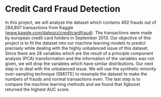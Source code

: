 # Credit Card Fraud Detection

In this project, we will analyze the dataset which contains 492 frauds out of 284,807 transactions from Kaggle (www.kaggle.com/dalpozz/creditcardfraud). The transactions were made by european credit card holders in September 2013. Our objective of this project is to fit the dataset into our machine learning models to predict precisely while dealing with the highly unbalanced issue of this dataset. Since there are 28 variables which are the result of a principle component analysis (PCA) transformation and the information of the variables was not given, we will drop the variables which have similar distributions. Our next step is to deal with the unbalanced issue. We will use the synthetic minority over-sampling technique (SMOTE) to resample the dataset to make the numbers of frauds and normal transactions even. The last step is to compare the machine learning methods and we found that Xgboost returned the highest AUC score.
